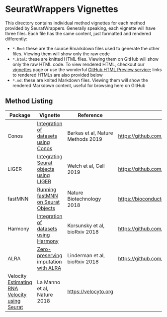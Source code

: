 # SeuratWrappers Vignettes

This directory contains individual method vignettes for each method provided by SeuratWrappers. Generally speaking, each vignette will have three files. Each file has the same content, just formatted and rendered differently:
 - `*.Rmd`: these are the source Rmarkdown files used to generate the other files. Viewing them will show only the raw code
 - `*.html`: these are knitted HTML files. Viewing them on GitHub will show only the raw HTML code. To view rendered HTML, checkout our [vignettes](https://satijalab.org/seurat/vignettes.html) page or use the wonderful [GitHub HTML Preview service](https://htmlpreview.github.io/); links to rendered HTMLs are also provided below
 - `*.md`: these are knited Markdown files. Viewing them will show the rendered Markdown content, useful for browsing here on GitHub

## Method Listing

| Package | Vignette | Reference | Source |
| ------- | -------- | --------- | ------ |
| Conos | [Integration of datasets using Conos](http://htmlpreview.github.io/?https://github.com/satijalab/seurat-wrappers/blob/master/docs/conos.html) | Barkas et al, Nature Methods 2019 | https://github.com/hms-dbmi/conos |
| LIGER | [Integrating Seurat objects using LIGER](http://htmlpreview.github.io/?https://github.com/satijalab/seurat-wrappers/blob/master/docs/liger.html) | Welch et al, Cell 2019 | https://github.com/MacoskoLab/liger |
| fastMNN | [Running fastMNN on Seurat Objects](http://htmlpreview.github.io/?https://github.com/satijalab/seurat-wrappers/blob/master/docs/fast_mnn.html) | Nature Biotechnology 2018 | https://bioconductor.org/packages/release/bioc/html/scran.html |
| Harmony | [Integration of datasets using Harmony](http://htmlpreview.github.io/?https://github.com/satijalab/seurat-wrappers/blob/master/docs/harmony.html) | Korsunsky et al, bioRxiv 2018 | https://github.com/immunogenomics/harmony |
| ALRA | [Zero-preserving imputation with ALRA](http://htmlpreview.github.io/?https://github.com/satijalab/seurat-wrappers/blob/master/docs/alra.html) | Linderman et al, bioRxiv 2018 | https://github.com/KlugerLab/ALRA |
| Velocity [Estimating RNA Velocity using Seurat](http://htmlpreview.github.io/?https://github.com/satijalab/seurat-wrappers/blob/master/docs/velocity.html) | La Manno et al, Nature 2018 | https://velocyto.org |
